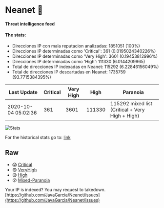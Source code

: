 # Neanet :hocho:
#### Threat intelligence feed
#### The stats:

- Direcciones IP con mala reputacion analizadas: 1851051 (100%)
- Direcciones IP determinadas como 'Critical':  361 (0.0195024340226%)
- Direcciones IP determinadas como 'Very High':  3601 (0.19453812996%)
- Direcciones IP determinadas como 'High':  111330 (6.0144209965)
- Total de direcciones IP indexadas en Neanet:  115292 (6.22846156049%)
- Total de direcciones IP descartadas en Neanet:  1735759 (93.7715384395%)

| Last Update | Critical | Very High | High | Paranoia |
| --- | --- | --- | --- | --- |
| 2020-10-04 05:02:36 | 361 | 3601 | 111330 | 115292 mixed list (Critical + Very High + High)|

![Stats](https://docs.google.com/spreadsheets/d/e/2PACX-1vSnaNMIXVabIpDJjufMlzH7poXnshF3mgd8Is1g9ytUEzVsP5my4Trn8f-xkoLLQ38xpL3HtmUexLo6/pubchart?oid=501124687&format=image)

For the historical stats go to: [link](/stats.csv)
## Raw
- :scream: [Critical](https://raw.githubusercontent.com/JavaGarcia/Neanet/master/blacklists/neanet_critical.txt)
- :fearful: [VeryHigh](https://raw.githubusercontent.com/JavaGarcia/Neanet/master/blacklists/neanet_veryHigh.txtt)
- :frowning: [High](https://raw.githubusercontent.com/JavaGarcia/Neanet/master/blacklists/neanet_high.txt)
- :dizzy_face: [Mixed-Paranoia](https://raw.githubusercontent.com/JavaGarcia/Neanet/master/blacklists/neanet_all.txt)


Your IP is indexed? You may request to takedown. [https://github.com/JavaGarcia/Neanet/issues](https://github.com/JavaGarcia/Neanet/issues)


















































































































































































































































































































































































































































































































































































































































































































































































































































































































































































































































































































































































































































